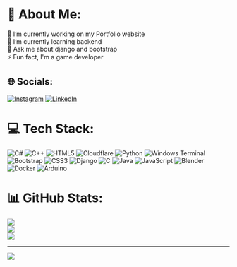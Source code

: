 # 💫 About Me:
🔭 I’m currently working on my Portfolio website<br>🌱 I’m currently learning backend<br>💬 Ask me about django and bootstrap<br>⚡ Fun fact, I'm a game developer


## 🌐 Socials:
[![Instagram](https://img.shields.io/badge/Instagram-%23E4405F.svg?logo=Instagram&logoColor=white)](https://instagram.com/singla._ishan) [![LinkedIn](https://img.shields.io/badge/LinkedIn-%230077B5.svg?logo=linkedin&logoColor=white)](https://linkedin.com/in/ishan-singla69) 

# 💻 Tech Stack:
![C#](https://img.shields.io/badge/c%23-%23239120.svg?style=for-the-badge&logo=csharp&logoColor=white) ![C++](https://img.shields.io/badge/c++-%2300599C.svg?style=for-the-badge&logo=c%2B%2B&logoColor=white) ![HTML5](https://img.shields.io/badge/html5-%23E34F26.svg?style=for-the-badge&logo=html5&logoColor=white) ![Cloudflare](https://img.shields.io/badge/Cloudflare-F38020?style=for-the-badge&logo=Cloudflare&logoColor=white) ![Python](https://img.shields.io/badge/python-3670A0?style=for-the-badge&logo=python&logoColor=ffdd54) ![Windows Terminal](https://img.shields.io/badge/Windows%20Terminal-%234D4D4D.svg?style=for-the-badge&logo=windows-terminal&logoColor=white) ![Bootstrap](https://img.shields.io/badge/bootstrap-%238511FA.svg?style=for-the-badge&logo=bootstrap&logoColor=white) ![CSS3](https://img.shields.io/badge/css3-%231572B6.svg?style=for-the-badge&logo=css3&logoColor=white) ![Django](https://img.shields.io/badge/django-%23092E20.svg?style=for-the-badge&logo=django&logoColor=white) ![C](https://img.shields.io/badge/c-%2300599C.svg?style=for-the-badge&logo=c&logoColor=white) ![Java](https://img.shields.io/badge/java-%23ED8B00.svg?style=for-the-badge&logo=openjdk&logoColor=white) ![JavaScript](https://img.shields.io/badge/javascript-%23323330.svg?style=for-the-badge&logo=javascript&logoColor=%23F7DF1E) ![Blender](https://img.shields.io/badge/blender-%23F5792A.svg?style=for-the-badge&logo=blender&logoColor=white) ![Docker](https://img.shields.io/badge/docker-%230db7ed.svg?style=for-the-badge&logo=docker&logoColor=white) ![Arduino](https://img.shields.io/badge/-Arduino-00979D?style=for-the-badge&logo=Arduino&logoColor=white)
# 📊 GitHub Stats:
![](https://github-readme-stats.vercel.app/api?username=IshanSingla69&theme=dark&hide_border=false&include_all_commits=true&count_private=true)<br/>
![](https://github-readme-streak-stats.herokuapp.com/?user=IshanSingla69&theme=dark&hide_border=false)<br/>
![](https://github-readme-stats.vercel.app/api/top-langs/?username=IshanSingla69&theme=dark&hide_border=false&include_all_commits=true&count_private=true&layout=compact)

---
[![](https://visitcount.itsvg.in/api?id=IshanSingla69&icon=1&color=0)](https://visitcount.itsvg.in)

<!-- Proudly created with GPRM ( https://gprm.itsvg.in ) -->